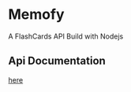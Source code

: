 # Memofy

A FlashCards API Build with Nodejs

## Api Documentation

[here](https://memofy-flash-cards.herokuapp.com/api/v1/docs)
